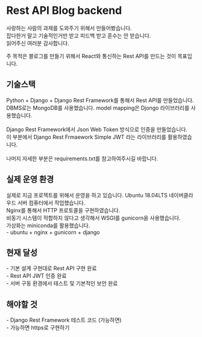 <h1>Rest API Blog backend</h1>
사랑하는 사람의 과제를 도와주기 위해서 만들어봤습니다.<br>
잡다한거 말고 기술적인거만 받고 피드백 받고 훈수는 안 받습니다.<br>
읽어주신 여러분 감사합니다.

주 목적은 블로그를 만들기 위해서 React와 통신하는 Rest API를 만드는 것이 목표입니다.

<h2>기술스택</h2>
Python + Django + Django Rest Framework를 통해서 Rest API를 만들었습니다.<br>
DBMS로는 MongoDB를 사용했습니다. model mapping은 Djongo 라이브러리를 사용했습니다.<br>
<br>
Django Rest Framework에서 Json Web Token 방식으로 인증을 만들었습니다.<br>
이 부분에서 Django Rest Frmaework Simple JWT 라는 라이브러리를 활용하였습니다.<br>
<br>
나머지 자세한 부분은 requirements.txt를 참고하여주시길 바랍니다.

<h2>실제 운영 환경</h2>
실제로 지금 프로젝트를 위해서 운영을 하고 있습니다.
Ubuntu 18.04LTS 네이버클라우드 서버 컴퓨터에서 작업했습니다.<br>
Nginx를 통해서 HTTP 프로토콜을 구현하였습니다.<br>
비동기 시스템이 적합하지 않다고 생각해서 WSGI를 gunicorn을 사용했습니다.<br>
가상화는 miniconda를 활용했습니다.<br>
- ubuntu + nginx + gunicorn + django

<h2>현재 달성</h2>
- 기본 설계 구현대로 Rest API 구현 완료<br>
- Rest API JWT 인증 완료 <br>
- 서버 구동 환경에서 테스트 및 기본적인 보안 완료<br>

<h2>해야할 것</h2>
- Django Rest Framework 테스트 코드 (가능하면)<br>
- 가능하면 https로 구현하기<br>